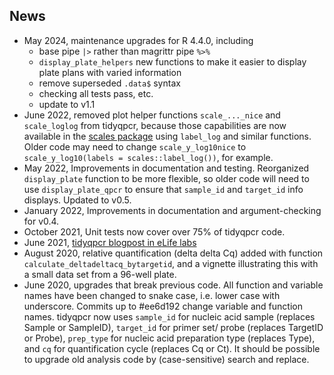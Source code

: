 ## News

* May 2024, maintenance upgrades for R 4.4.0, including
  - base pipe `|>` rather than magrittr pipe `%>%`
  - `display_plate_helpers` new functions to make it easier to display plate plans with varied information
  - remove superseded `.data$` syntax
  - checking all tests pass, etc.
  - update to v1.1
* June 2022, removed plot helper functions `scale_..._nice` and `scale_loglog` from tidyqpcr, because those capabilities are now available in the [scales package](https://scales.r-lib.org) using `label_log` and similar functions. Older code may need to change `scale_y_log10nice` to `scale_y_log10(labels = scales::label_log())`, for example.
* May 2022, Improvements in documentation and testing. Reorganized `display_plate` function to be more flexible, so older code will need to use `display_plate_qpcr` to ensure that `sample_id` and `target_id` info displays. Updated to v0.5.
* January 2022, Improvements in documentation and argument-checking for v0.4.
* October 2021, Unit tests now cover over 75% of tidyqpcr code.
* June 2021, [tidyqpcr blogpost in eLife labs](https://elifesciences.org/labs/f23e268f/tidyqpcr-quantitative-pcr-analysis-in-the-tidyverse)
* August 2020, relative quantification (delta delta Cq) added with function `calculate_deltadeltacq_bytargetid`, and a vignette illustrating this with a small data set from a 96-well plate.
* June 2020, upgrades that break previous code. All function and variable names have been changed to snake case, i.e. lower case with underscore. Commits up to #ee6d192 change variable and function names. tidyqpcr now uses `sample_id` for nucleic acid sample (replaces Sample or SampleID), `target_id` for primer set/ probe (replaces TargetID or Probe), `prep_type` for nucleic acid preparation type (replaces Type), and `cq` for quantification cycle (replaces Cq or Ct). It should be possible to upgrade old analysis code by (case-sensitive) search and replace. 
